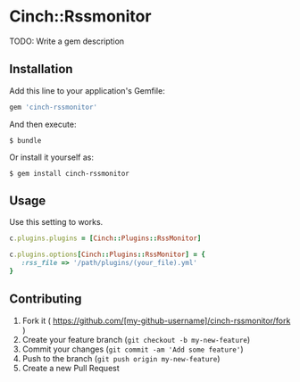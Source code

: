 # Cinch::Rssmonitor

TODO: Write a gem description

## Installation

Add this line to your application's Gemfile:

```ruby
gem 'cinch-rssmonitor'
```

And then execute:

    $ bundle

Or install it yourself as:

    $ gem install cinch-rssmonitor

## Usage

Use this setting to works.

```ruby
c.plugins.plugins = [Cinch::Plugins::RssMonitor]

c.plugins.options[Cinch::Plugins::RssMonitor] = {
   :rss_file => '/path/plugins/(your_file).yml'
}
```

## Contributing

1. Fork it ( https://github.com/[my-github-username]/cinch-rssmonitor/fork )
2. Create your feature branch (`git checkout -b my-new-feature`)
3. Commit your changes (`git commit -am 'Add some feature'`)
4. Push to the branch (`git push origin my-new-feature`)
5. Create a new Pull Request
